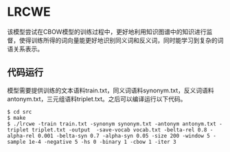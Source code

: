 # LRCWE
该模型尝试在CBOW模型的训练过程中，更好地利用知识图谱中的知识进行监督，使得训练所得的词向量能更好地识别同义词和反义词，同时能学习到复杂的词语关系表示。

## 代码运行
模型需要提供训练的文本语料train.txt，同义词语料synonym.txt，反义词语料antonym.txt，三元组语料triplet.txt。之后可以编译运行以下代码。
	
	$ cd src
	$ make
	$ ./lrcwe -train train.txt -synonym synonym.txt -antonym antonym.txt -triplet triplet.txt -output  -save-vocab vocab.txt -belta-rel 0.8 -alpha-rel 0.001 -belta-syn 0.7 -alpha-syn 0.05 -size 200 -window 5 -sample 1e-4 -negative 5 -hs 0 -binary 1 -cbow 1 -iter 3
